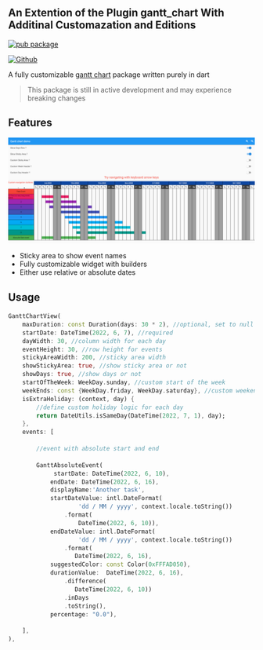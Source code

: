 ## An Extention of the Plugin gantt_chart With Additinal Customazation and Editions

[![pub package](https://img.shields.io/pub/v/gantt_chart)](https://pub.dev/packages/gantt_chart)

[![Github](https://img.shields.io/github/last-commit/Bdaya-Dev/flutter_gantt_chart)](https://github.com/Bdaya-Dev/flutter_gantt_chart)


A fully customizable [gantt chart](https://www.gantt.com) package written purely in dart

> This package is still in active development and may experience breaking changes

## Features

<img src="https://github.com/Bdaya-Dev/flutter_gantt_chart/blob/master/doc/demo.png?raw=true"/>

* Sticky area to show event names
* Fully customizable widget with builders
* Either use relative or absolute dates

## Usage


```dart
GanttChartView(
    maxDuration: const Duration(days: 30 * 2), //optional, set to null for infinite horizontal scroll
    startDate: DateTime(2022, 6, 7), //required 
    dayWidth: 30, //column width for each day
    eventHeight: 30, //row height for events
    stickyAreaWidth: 200, //sticky area width
    showStickyArea: true, //show sticky area or not
    showDays: true, //show days or not
    startOfTheWeek: WeekDay.sunday, //custom start of the week
    weekEnds: const {WeekDay.friday, WeekDay.saturday}, //custom weekends
    isExtraHoliday: (context, day) {
        //define custom holiday logic for each day
        return DateUtils.isSameDay(DateTime(2022, 7, 1), day);
    },
    events: [
       
        //event with absolute start and end

        GanttAbsoluteEvent(
             startDate: DateTime(2022, 6, 10),
            endDate: DateTime(2022, 6, 16),
            displayName:'Another task',
            startDateValue: intl.DateFormat(
                    'dd / MM / yyyy', context.locale.toString())
                .format(
                    DateTime(2022, 6, 10)),
            endDateValue: intl.DateFormat(
                    'dd / MM / yyyy', context.locale.toString())
                .format(
                   DateTime(2022, 6, 16),
            suggestedColor: const Color(0xFFFAD050),
            durationValue:  DateTime(2022, 6, 16),
                .difference(
                   DateTime(2022, 6, 10))
                .inDays
                .toString(),
            percentage: "0.0"),
      
    ],
),
```
